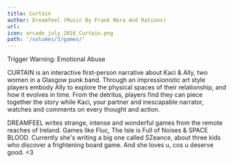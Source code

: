 ```yaml
---
title: Curtain
author: Dreamfeel (Music By Frank Nora And Rations)
url: 
icon: arcade_july_2016_Curtain.png 
path: '/volumes/3/games/'
---
```

Trigger Warning: Emotional Abuse

CURTAIN is an interactive first-person narrative about Kaci & Ally, two women in a Glasgow punk
band. Through an impressionistic art style players embody Ally to explore the physical spaces
of their relationship, and how it evolves in time. From the detritus, players find they can
piece together the story while Kaci, your partner and inescapable narrator, watches and
comments on every thought and action.

DREAMFEEL writes strange, intense and wonderful games from the remote reaches of Ireland. Games
like Fluc, The Isle is Full of Noises & SPACE BLOOD. Currently she's writing a big one called
SZeance, about three kids who discover a frightening board game. And she loves u, cos u deserve
good. <3
